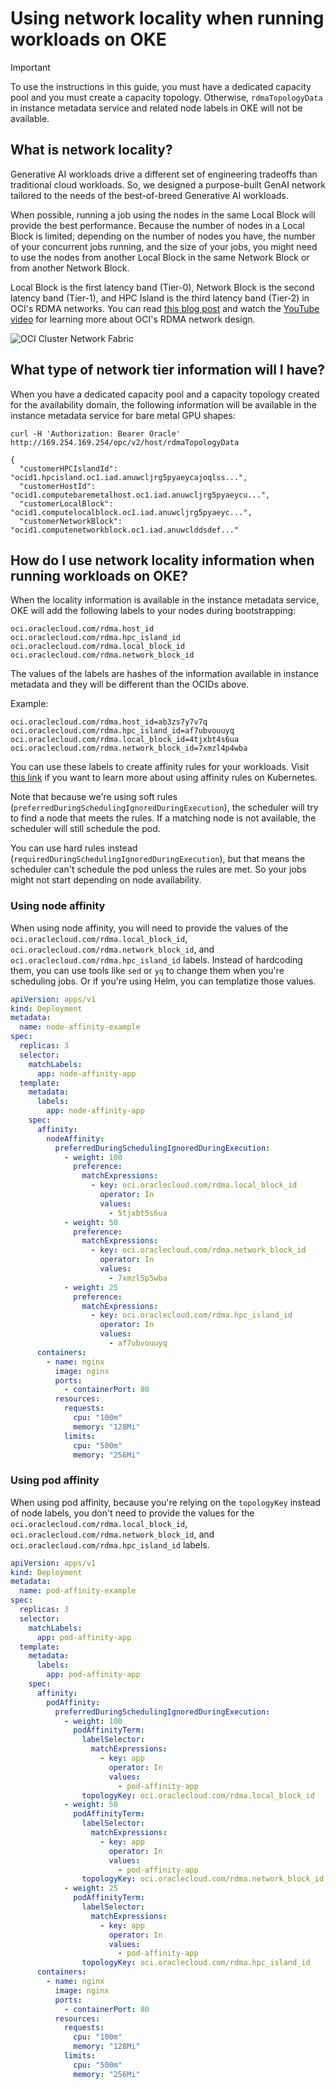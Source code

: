 # Using network locality when running workloads on OKE

> [!IMPORTANT]  
> To use the instructions in this guide, you must have a dedicated capacity pool and you must create a capacity topology. Otherwise, `rdmaTopologyData` in instance metadata service and related node labels in OKE will not be available.

## What is network locality?
Generative AI workloads drive a different set of engineering tradeoffs than traditional cloud workloads. So, we designed a purpose-built GenAI network tailored to the needs of the best-of-breed Generative AI workloads.

When possible, running a job using the nodes in the same Local Block will provide the best performance. Because the number of nodes in a Local Block is limited; depending on the number of nodes you have, the number of your concurrent jobs running, and the size of your jobs, you might need to use the nodes from another Local Block in the same Network Block or from another Network Block.

Local Block is the first latency band (Tier-0), Network Block is the second latency band (Tier-1), and HPC Island is the third latency band (Tier-2) in OCI's RDMA networks. You can read [this blog post](https://blogs.oracle.com/cloud-infrastructure/post/first-principles-zettascale-oci-superclusters) and watch the [YouTube video](https://www.youtube.com/watch?v=cZy22n5Ih78) for learning more about OCI's RDMA network design.

![OCI Cluster Network Fabric](./tiers.png)

## What type of network tier information will I have?
When you have a dedicated capacity pool and a capacity topology created for the availability domain, the following information will be available in the instance metadata service for bare metal GPU shapes:

```
curl -H 'Authorization: Bearer Oracle' http://169.254.169.254/opc/v2/host/rdmaTopologyData

{
  "customerHPCIslandId": "ocid1.hpcisland.oc1.iad.anuwcljrg5pyaeycajoqlss...",
  "customerHostId": "ocid1.computebaremetalhost.oc1.iad.anuwcljrg5pyaeycu...",
  "customerLocalBlock": "ocid1.computelocalblock.oc1.iad.anuwcljrg5pyaeyc...",
  "customerNetworkBlock": "ocid1.computenetworkblock.oc1.iad.anuwclddsdef..."
```

## How do I use network locality information when running workloads on OKE?
When the locality information is available in the instance metadata service, OKE will add the following labels to your nodes during bootstrapping:

```
oci.oraclecloud.com/rdma.host_id
oci.oraclecloud.com/rdma.hpc_island_id
oci.oraclecloud.com/rdma.local_block_id
oci.oraclecloud.com/rdma.network_block_id
```
The values of the labels are hashes of the information available in instance metadata and they will be different than the OCIDs above.

Example:
```
oci.oraclecloud.com/rdma.host_id=ab3zs7y7v7q
oci.oraclecloud.com/rdma.hpc_island_id=af7ubvouuyq
oci.oraclecloud.com/rdma.local_block_id=4tjxbt4s6ua
oci.oraclecloud.com/rdma.network_block_id=7xmzl4p4wba
```

You can use these labels to create affinity rules for your workloads. Visit [this link](https://kubernetes.io/docs/concepts/scheduling-eviction/assign-pod-node/) if you want to learn more about using affinity rules on Kubernetes.

Note that because we're using soft rules (`preferredDuringSchedulingIgnoredDuringExecution`), the scheduler will try to find a node that meets the rules. If a matching node is not available, the scheduler will still schedule the pod.

You can use hard rules instead (`requiredDuringSchedulingIgnoredDuringExecution`), but that means the scheduler can't schedule the pod unless the rules are met. So your jobs might not start depending on node availability.

### Using node affinity
When using node affinity, you will need to provide the values of the `oci.oraclecloud.com/rdma.local_block_id`, `oci.oraclecloud.com/rdma.network_block_id`, and `oci.oraclecloud.com/rdma.hpc_island_id` labels. Instead of hardcoding them, you can use tools like `sed` or `yq` to change them when you're scheduling jobs. Or if you're using Helm, you can templatize those values.

```yaml
apiVersion: apps/v1
kind: Deployment
metadata:
  name: node-affinity-example
spec:
  replicas: 3
  selector:
    matchLabels:
      app: node-affinity-app
  template:
    metadata:
      labels:
        app: node-affinity-app
    spec:
      affinity:
        nodeAffinity:
          preferredDuringSchedulingIgnoredDuringExecution:
            - weight: 100
              preference:
                matchExpressions:
                  - key: oci.oraclecloud.com/rdma.local_block_id
                    operator: In
                    values:
                      - 5tjxbt5s6ua
            - weight: 50
              preference:
                matchExpressions:
                  - key: oci.oraclecloud.com/rdma.network_block_id
                    operator: In
                    values:
                      - 7xmzl5p5wba
            - weight: 25
              preference:
                matchExpressions:
                  - key: oci.oraclecloud.com/rdma.hpc_island_id
                    operator: In
                    values:
                      - af7ubvouuyq      
      containers:
        - name: nginx
          image: nginx
          ports:
            - containerPort: 80
          resources:
            requests:
              cpu: "100m"
              memory: "128Mi"
            limits:
              cpu: "500m"
              memory: "256Mi"
```

### Using pod affinity
When using pod affinity, because you're relying on the `topologyKey` instead of node labels, you don't need to provide the values for the `oci.oraclecloud.com/rdma.local_block_id`, `oci.oraclecloud.com/rdma.network_block_id`, and `oci.oraclecloud.com/rdma.hpc_island_id` labels.

```yaml
apiVersion: apps/v1
kind: Deployment
metadata:
  name: pod-affinity-example
spec:
  replicas: 3
  selector:
    matchLabels:
      app: pod-affinity-app
  template:
    metadata:
      labels:
        app: pod-affinity-app
    spec:
      affinity:
        podAffinity:
          preferredDuringSchedulingIgnoredDuringExecution:
            - weight: 100
              podAffinityTerm:
                labelSelector:
                  matchExpressions:
                    - key: app
                      operator: In
                      values:
                        - pod-affinity-app
                topologyKey: oci.oraclecloud.com/rdma.local_block_id
            - weight: 50
              podAffinityTerm:
                labelSelector:
                  matchExpressions:
                    - key: app
                      operator: In
                      values:
                        - pod-affinity-app
                topologyKey: oci.oraclecloud.com/rdma.network_block_id
            - weight: 25
              podAffinityTerm:
                labelSelector:
                  matchExpressions:
                    - key: app
                      operator: In
                      values:
                        - pod-affinity-app
                topologyKey: oci.oraclecloud.com/rdma.hpc_island_id                
      containers:
        - name: nginx
          image: nginx
          ports:
            - containerPort: 80
          resources:
            requests:
              cpu: "100m"
              memory: "128Mi"
            limits:
              cpu: "500m"
              memory: "256Mi"

```

